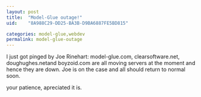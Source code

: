 ```yaml
---
layout: post
title:  "Model-Glue outage!"
uid:	"8A988C29-DD25-BA3B-D9BA6887FE5BD815"

categories: model-glue,webdev
permalink: model-glue-outage
---
```

I just got pinged by Joe Rinehart: model-glue.com, clearsoftware.net, doughughes.netand boyzoid.com are all moving servers at the moment and hence they are down. Joe is on the case and all should return to normal soon.

your patience, apreciated it is.